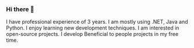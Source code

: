 ### Hi there 👋

I have professional experience of 3 years. I am mostly using .NET, Java and Python. I enjoy learning new development techniques. I am interested in open-source projects. I develop Beneficial to people projects in my free time.

